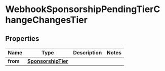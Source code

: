 

# WebhookSponsorshipPendingTierChangeChangesTier


## Properties

| Name | Type | Description | Notes |
|------------ | ------------- | ------------- | -------------|
|**from** | [**SponsorshipTier**](SponsorshipTier.md) |  |  |



